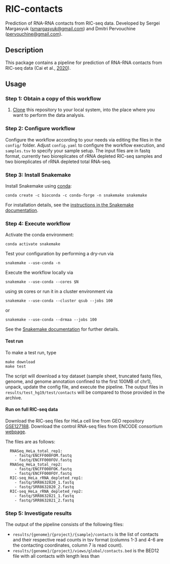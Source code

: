 # RIC-contacts

Prediction of RNA-RNA contacts from RIC-seq data. Developed by Sergei Margasyuk (smargasyuk@gmail.com) and Dmitri Pervouchine (pervouchine@gmail.com).

## Description

This package contains a pipeline for prediction of RNA-RNA contacts from RIC-seq data (Cai et al., [2020](https://doi.org/10.1038/s41586-020-2249-1)). 

## Usage

### Step 1: Obtain a copy of this workflow

1. [Clone](https://help.github.com/en/articles/cloning-a-repository) this repository to your local system, into the place where you want to perform the data analysis.


### Step 2: Configure workflow

Configure the workflow according to your needs via editing the files in the `config/` folder. Adjust `config.yaml` to configure the workflow execution, and `samples.tsv` to specify your sample setup. The input files are in fastq format, currently two bioreplicates of rRNA depleted RIC-seq samples and two bioreplicates of rRNA depleted total RNA-seq. 

### Step 3: Install Snakemake

Install Snakemake using [conda](https://conda.io/projects/conda/en/latest/user-guide/install/index.html):

    conda create -c bioconda -c conda-forge -n snakemake snakemake

For installation details, see the [instructions in the Snakemake documentation](https://snakemake.readthedocs.io/en/stable/getting_started/installation.html).

### Step 4: Execute workflow

Activate the conda environment:

    conda activate snakemake

Test your configuration by performing a dry-run via

    snakemake --use-conda -n

Execute the workflow locally via

    snakemake --use-conda --cores $N

using `$N` cores or run it in a cluster environment via

    snakemake --use-conda --cluster qsub --jobs 100

or

    snakemake --use-conda --drmaa --jobs 100

See the [Snakemake documentation](https://snakemake.readthedocs.io/en/stable/executable.html) for further details.

#### Test run

To make a test run, type

```
make download
make test
```

The script will download a toy dataset (sample sheet, truncated fastq files, genome, and genome annotation confined to the first 100MB of chr1), unpack, 
update the config file, and execute the pipeline. The output files in `results/test_hg19/test/contacts` will be compared to those provided in the archive.

#### Run on full RIC-seq data

Download the RIC-seq files for HeLa cell line from GEO repository [GSE127188](https://www.ncbi.nlm.nih.gov/geo/query/acc.cgi?acc=GSE127188). Download the control RNA-seq files from ENCODE consortium [webpage](https://www.encodeproject.org/).

The files are as follows:
```
  RNASeq_HeLa_total_rep1:
    - fastq/ENCFF000FOM.fastq
    - fastq/ENCFF000FOV.fastq
  RNASeq_HeLa_total_rep2:
    - fastq/ENCFF000FOK.fastq
    - fastq/ENCFF000FOY.fastq
  RIC-seq_HeLa_rRNA_depleted_rep1:
    - fastq/SRR8632820_1.fastq
    - fastq/SRR8632820_2.fastq
  RIC-seq_HeLa_rRNA_depleted_rep2:
    - fastq/SRR8632821_1.fastq
    - fastq/SRR8632821_2.fastq
```


### Step 5: Investigate results

The output of the pipeline consists of the following files:
 + `results/{genome}/{project}/{sample}/contacts` is the list of contacts and their respective read counts in tsv format (columns 1-3 and 4-6 are the contacting coordinates, column 7 is read count). 
 + `results/{genome}/{project}/views/global/contacts.bed` is the BED12 file with all contacts with length less than 






